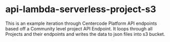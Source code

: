 # api-lambda-serverless-project-s3
This is an example iteration through Centercode Platform API endpoints based off a Community level project API Endpoint. It loops through all Projects and their endpoints and writes the data to json files into s3 bucket.

